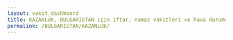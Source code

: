 ```yaml
---
layout: vakit_dashboard
title: KAZANLUK, BULGARISTAN için iftar, namaz vakitleri ve hava durumu - ilçe/eyalet seç
permalink: /BULGARISTAN/KAZANLUK/
---
```


<script type="text/javascript">
  var GLOBAL_COUNTRY = 'BULGARISTAN';
  var GLOBAL_CITY = 'KAZANLUK';
  var GLOBAL_STATE = '';
  var lat = 72;
  var lon = 21;
</script>
